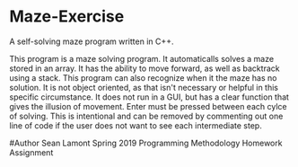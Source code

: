 # Maze-Exercise
A self-solving maze program written in C++.

This program is a maze solving program. It automaticalls solves a maze stored in an array. 
It has the ability to move forward, as well as backtrack using a stack. 
This program can also recognize when it the maze has no solution.
It is not object oriented, as that isn't necessary or helpful in this specific circumstance.
It does not run in a GUI, but has a clear function that gives the illusion of movement. Enter
must be pressed between each cylce of solving. This is intentional and can be removed by commenting 
out one line of code if the user does not want to see each intermediate step.


#Author
Sean Lamont 
Spring 2019
Programming Methodology Homework Assignment
